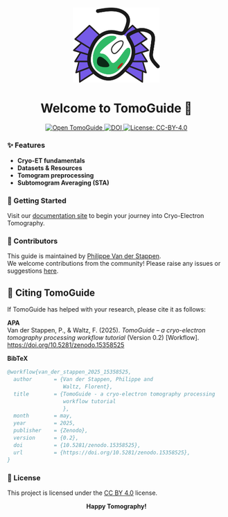 ﻿<p align="center">
  <img src="docs/imgs/00_logo.svg" alt="TomoGuide Logo" width="200" />
</p>

<h1 align="center">Welcome to TomoGuide 🧊</h1>

<p align="center">
  <a href="https://tomoguide.github.io/" target="_blank">
    <img src="https://img.shields.io/badge/Open%20TomoGuide-Here-7B5CD6?style=flat" alt="Open TomoGuide">
  </a>
    <a href="https://doi.org/10.5281/zenodo.15358525" target="_blank">
    <img src="https://zenodo.org/badge/DOI/10.5281/zenodo.15358525.svg" alt="DOI"/>
  </a>
  <a href="https://creativecommons.org/licenses/by/4.0/" target="_blank">
    <img src="https://img.shields.io/badge/License-CC%20BY--4.0-lightgrey.svg?style=flat" alt="License: CC-BY-4.0">
  </a>
</p>

### ✨ Features
- **Cryo-ET fundamentals**
- **Datasets & Resources**
- **Tomogram preprocessing**
- **Subtomogram Averaging (STA)**

### 🚀 Getting Started
Visit our [documentation site](https://tomoguide.github.io/) to begin your journey into Cryo-Electron Tomography.

### 👥 Contributors
This guide is maintained by [Philippe Van der Stappen](https://github.com/Phaips).  
We welcome contributions from the community! Please raise any issues or suggestions [here](https://github.com/TomoGuide/TomoGuide.github.io/issues).

## 📑 Citing TomoGuide

If TomoGuide has helped with your research, please cite it as follows:

**APA**  
Van der Stappen, P., & Waltz, F. (2025). _TomoGuide – a cryo-electron tomography processing workflow tutorial_ (Version 0.2) [Workflow]. https://doi.org/10.5281/zenodo.15358525

**BibTeX**  
```bibtex
@workflow{van_der_stappen_2025_15358525,
  author       = {Van der Stappen, Philippe and
                  Waltz, Florent},
  title        = {TomoGuide - a cryo-electron tomography processing
                  workflow tutorial
                  },
  month        = may,
  year         = 2025,
  publisher    = {Zenodo},
  version      = {0.2},
  doi          = {10.5281/zenodo.15358525},
  url          = {https://doi.org/10.5281/zenodo.15358525},
}
```

### 📄 License
This project is licensed under the [CC BY 4.0](https://creativecommons.org/licenses/by/4.0/) license.

<p align="center">
  <b>Happy Tomography!</b>
</p>
